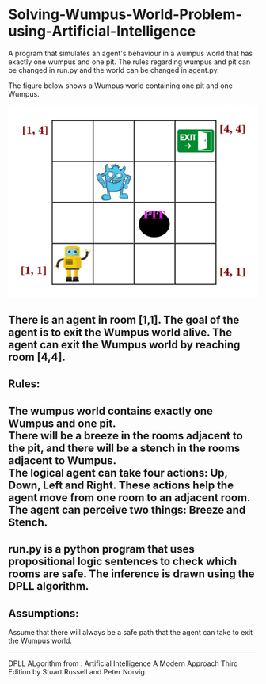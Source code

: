 # Solving-Wumpus-World-Problem-using-Artificial-Intelligence
A program that simulates an agent's behaviour in a wumpus world that has exactly one wumpus and one pit. The rules regarding wumpus and pit can be changed in run.py and the world can be changed in agent.py.

The figure below shows a Wumpus world containing one pit and one Wumpus. 

![World Image](https://github.com/richidubey/Solving-Wumpus-World-Problem-using-Artificial-Intelligence/blob/master/world.png?raw=true)

There is an agent in room [1,1]. The goal of the agent is to exit the Wumpus world alive. The agent can exit the Wumpus world by reaching room [4,4].  
--- 
## Rules:  
The wumpus world contains exactly one Wumpus and one pit.  
There will be a breeze in the rooms adjacent to the pit, and there will be a stench in the rooms adjacent to Wumpus.  
The logical agent can take four actions: Up, Down, Left and Right. These actions help the agent move from one room to an adjacent room.   
The agent can perceive two things: Breeze and Stench.
--- 
run.py is a python program that uses propositional logic sentences to check which rooms are safe. The inference is drawn using the DPLL algorithm. 
--- 
   
   
## Assumptions:  
Assume that there will always be a safe path that the agent can take to exit the Wumpus world.  
   
   
---
DPLL ALgorithm from : Artificial Intelligence A Modern Approach Third Edition by Stuart Russell and Peter Norvig.
